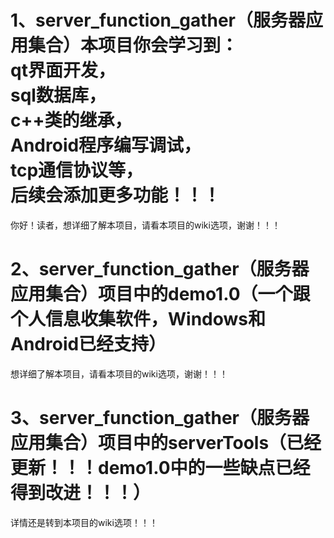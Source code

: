 # 1、server_function_gather（服务器应用集合）本项目你会学习到：<br/>qt界面开发，<br/>sql数据库，<br/>c++类的继承，<br/>Android程序编写调试，<br/>tcp通信协议等，<br/>后续会添加更多功能！！！
你好！读者，想详细了解本项目，请看本项目的wiki选项，谢谢！！！
# 2、server_function_gather（服务器应用集合）项目中的demo1.0（一个跟个人信息收集软件，Windows和Android已经支持）
想详细了解本项目，请看本项目的wiki选项，谢谢！！！
# 3、server_function_gather（服务器应用集合）项目中的serverTools（已经更新！！！demo1.0中的一些缺点已经得到改进！！！）
详情还是转到本项目的wiki选项！！！
